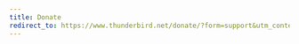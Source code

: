 ```yaml
---
title: Donate
redirect_to: https://www.thunderbird.net/donate/?form=support&utm_content=k9_give&utm_source=k9_mail&utm_medium=fru&utm_campaign=donation_2023#donate
---
```

